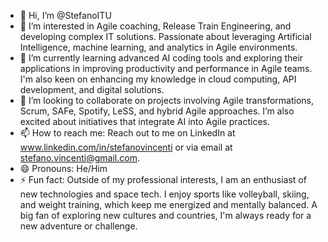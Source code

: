 - 👋 Hi, I’m @StefanoITU
- 👀 I’m interested in Agile coaching, Release Train Engineering, and developing complex IT solutions. Passionate about leveraging Artificial Intelligence, machine learning, and analytics in Agile environments.
- 🌱 I’m currently learning advanced AI coding tools and exploring their applications in improving productivity and performance in Agile teams. I'm also keen on enhancing my knowledge in cloud computing, API development, and digital solutions.
- 💞️ I’m looking to collaborate on projects involving Agile transformations, Scrum, SAFe, Spotify, LeSS, and hybrid Agile approaches. I’m also excited about initiatives that integrate AI into Agile practices.
- 📫 How to reach me: Reach out to me on LinkedIn at www.linkedin.com/in/stefanovincenti or via email at stefano.vincenti@gmail.com.
- 😄 Pronouns: He/Him
- ⚡ Fun fact: Outside of my professional interests, I am an enthusiast of new technologies and space tech. I enjoy sports like volleyball, skiing, and weight training, which keep me energized and mentally balanced. A big fan of exploring new cultures and countries, I'm always ready for a new adventure or challenge.


